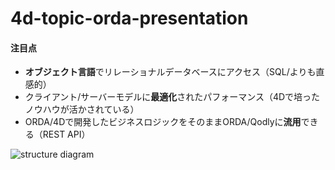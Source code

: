 # 4d-topic-orda-presentation

#### 注目点

* **オブジェクト言語**でリレーショナルデータベースにアクセス（SQL/よりも直感的）
* クライアント/サーバーモデルに**最適化**されたパフォーマンス（4Dで培ったノウハウが活かされている）
* ORDA/4Dで開発したビジネスロジックをそのままORDA/Qodlyに**流用**できる（REST API）
 
![structure diagram](https://github.com/miyako/4d-topic-orda-presentation/assets/1725068/b9f4e2a7-93c5-4d2a-a92a-2bff59d60b12)
